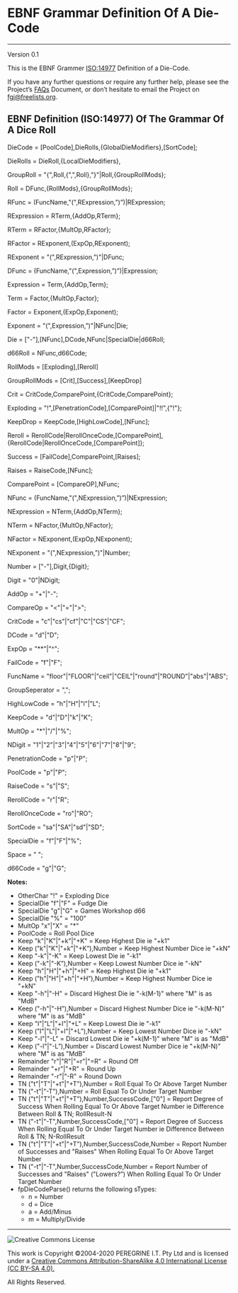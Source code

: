 # EBNF Grammar Definition Of A Die-Code

---

Version 0.1

This is the EBNF Grammer [ISO:14977](https://www.iso.org/standard/26153.html) Definition of a Die-Code.

If you have any further questions or require any further help, please see the Project&rsquo;s [FAQs](../Project_Documentation/FAQs.md) Document, or don&rsquo;t hesitate to email the Project on <fgi@freelists.org>.

## EBNF Definition (ISO:14977) Of The Grammar Of A Dice Roll

DieCode = [PoolCode],DieRolls,{GlobalDieModifiers},[SortCode];

DieRolls = DieRoll,{LocalDieModifiers},

GroupRoll = "{",Roll,{",",Roll},"}"|Roll,{GroupRollMods};

Roll = DFunc,{RollMods},{GroupRollMods};

RFunc = (FuncName,"(",RExpression,&rdquo;)&rdquo;)|RExpression;

RExpression = RTerm,{AddOp,RTerm};

RTerm = RFactor,{MultOp,RFactor};

RFactor = RExponent,(ExpOp,RExponent);

RExponent = "(",RExpression,&rdquo;)"|DFunc;

DFunc = (FuncName,"(",Expression,&rdquo;)&rdquo;)|Expression;

Expression = Term,{AddOp,Term};

Term = Factor,{MultOp,Factor};

Factor = Exponent,(ExpOp,Exponent);

Exponent = "(",Expression,&rdquo;)"|NFunc|Die;

Die = ["-"],[NFunc],DCode,NFunc|SpecialDie|d66Roll;

d66Roll = NFunc,d66Code;

RollMods = [Exploding],[Reroll]

GroupRollMods = [Crit],[Success],[KeepDrop]

Crit = CritCode,ComparePoint,{CritCode,ComparePoint};

Exploding = "!",[PenetrationCode],[ComparePoint]|"!!",{"!"};

KeepDrop = KeepCode,[HighLowCode],[NFunc];

Reroll = RerollCode|RerollOnceCode,[ComparePoint],{RerollCode|RerollOnceCode,[ComparePoint]};

Success = [FailCode],ComparePoint,[Raises];

Raises = RaiseCode,[NFunc];

ComparePoint = [CompareOP],NFunc;

NFunc = (FuncName,"(",NExpression,&rdquo;)&rdquo;)|NExpression;

NExpression = NTerm,{AddOp,NTerm};

NTerm = NFactor,{MultOp,NFactor};

NFactor = NExponent,(ExpOp,NExponent);

NExponent = "(",NExpression,&rdquo;)"|Number;

Number = ["-"],Digit,{Digit};

Digit = "0"|NDigit;

AddOp = "+"|"-";

CompareOp = "<"|"="|">";

CritCode = "c"|"cs"|"cf"|"C"|"CS"|"CF";

DCode = "d"|"D";

ExpOp = "**"|"^";

FailCode = "f"|"F";

FuncName = "floor"|"FLOOR"|"ceil"|"CEIL"|"round"|"ROUND"|"abs"|"ABS";

GroupSeperator = ",";

HighLowCode = "h"|"H"|"l"|"L";

KeepCode = "d"|"D"|"k"|"K";

MultOp = "*"|"/"|"%";

NDigit = "1"|"2"|"3"|"4"|"5"|"6"|"7"|"8"|"9";

PenetrationCode = "p"|"P";

PoolCode = "p"|"P";

RaiseCode = "s"|"S";

RerollCode = "r"|"R";

RerollOnceCode = "ro"|"RO";

SortCode = "sa"|"SA"|"sd"|"SD";

SpecialDie = "f"|"F"|"%";

Space = " ";

d66Code = "g"|"G";

**Notes:**

- OtherChar "!" = Exploding Dice
- SpecialDie "f"|"F" = Fudge Die
- SpecialDie "g"|"G" = Games Workshop d66
- SpecialDie "%" = "100"
- MultOp "x"|"X" = "*"
- PoolCode = Roll Pool Dice
- Keep "k"|"K"|"+k"|"+K" = Keep Highest Die ie "+k1"
- Keep ("k"|"K"|"+k"|"+K&rdquo;),Number = Keep Highest Number Dice ie "+kN"
- Keep "-k"|"-K" = Keep Lowest Die ie "-k1"
- Keep ("-k"|"-K&rdquo;),Number = Keep Lowest Number Dice ie "-kN"
- Keep "h"|"H"|"+h"|"+H" = Keep Highest Die ie "+k1"
- Keep ("h"|"H"|"+h"|"+H&rdquo;),Number = Keep Highest Number Dice ie "+kN"
- Keep "-h"|"-H" = Discard Highest Die ie "-k(M-1)" where "M" is as "MdB"
- Keep ("-h"|"-H&rdquo;),Number = Discard Highest Number Dice ie "-k(M-N)" where "M" is as "MdB"
- Keep "l"|"L"|"+l"|"+L" = Keep Lowest Die ie "-k1"
- Keep ("l"|"L"|"+l"|"+L&rdquo;),Number = Keep Lowest Number Dice ie "-kN"
- Keep "-l"|"-L" = Discard Lowest Die ie "+k(M-1)" where "M" is as "MdB"
- Keep ("-l"|"-L&rdquo;),Number = Discard Lowest Number Dice ie "+k(M-N)" where "M" is as "MdB"
- Remainder "r"|"R"|"=r"|"=R" = Round Off
- Remainder "+r"|"+R" = Round Up
- Remainder "-r"|"-R" = Round Down
- TN ("t"|"T"|"+t"|"+T&rdquo;),Number = Roll Equal To Or Above Target Number
- TN ("-t"|"-T&rdquo;),Number = Roll Equal To Or Under Target Number
- TN ("t"|"T"|"+t"|"+T&rdquo;),Number,SuccessCode,["0"] = Report Degree of Success When Rolling Equal To Or Above Target Number ie Difference Between Roll & TN; RollResult-N
- TN ("-t"|"-T",Number,SuccessCode,["0"] = Report Degree of Success When Rolling Equal To Or Under Target Number ie Difference Between Roll & TN; N-RollResult
- TN ("t"|"T"|"+t"|"+T&rdquo;),Number,SuccessCode,Number = Report Number of Successes and "Raises" When Rolling Equal To Or Above Target Number
- TN ("-t"|"-T",Number,SuccessCode,Number = Report Number of Successes and "Raises" ("Lowers?&rdquo;) When Rolling Equal To Or Under Target Number
- fpDieCodeParse() returns the following sTypes:
	+ n = Number
	+ d = Dice
	+ a = Add/Minus
	+ m = Multiply/Divide

---
![Creative Commons License](https://i.creativecommons.org/l/by-sa/4.0/88x31.png "Creative Commons License")

This work is Copyright &copy;2004-2020 PEREGRINE I.T. Pty Ltd and is licensed under a [Creative Commons Attribution-ShareAlike 4.0 International License (CC BY-SA 4.0).](https://creativecommons.org/licenses/by-sa/4.0/)

All Rights Reserved.
